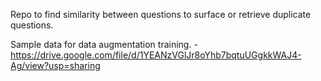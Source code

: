 
Repo to find similarity between questions to surface or retrieve duplicate questions.

Sample data for data augmentation training. - https://drive.google.com/file/d/1YEANzVGlJr8oYhb7bqtuUGgkkWAJ4-Ag/view?usp=sharing

